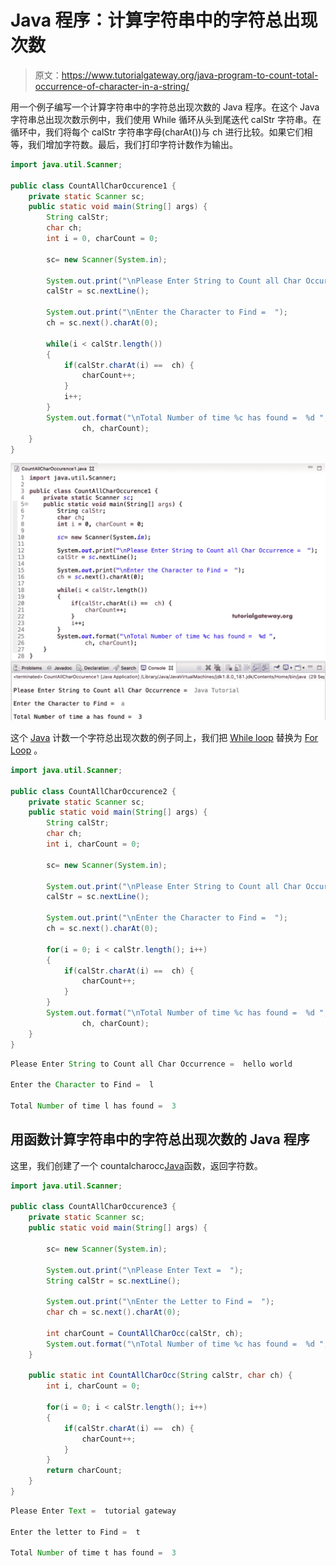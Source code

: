 # Java 程序：计算字符串中的字符总出现次数

> 原文：<https://www.tutorialgateway.org/java-program-to-count-total-occurrence-of-character-in-a-string/>

用一个例子编写一个计算字符串中的字符总出现次数的 Java 程序。在这个 Java 字符串总出现次数示例中，我们使用 While 循环从头到尾迭代 calStr 字符串。在循环中，我们将每个 calStr 字符串字母(charAt())与 ch 进行比较。如果它们相等，我们增加字符数。最后，我们打印字符计数作为输出。

```java
import java.util.Scanner;

public class CountAllCharOccurence1 {
	private static Scanner sc;
	public static void main(String[] args) {
		String calStr;
		char ch;
		int i = 0, charCount = 0;

		sc= new Scanner(System.in);

		System.out.print("\nPlease Enter String to Count all Char Occurrence =  ");
		calStr = sc.nextLine();

		System.out.print("\nEnter the Character to Find =  ");
		ch = sc.next().charAt(0);

		while(i < calStr.length())
		{
			if(calStr.charAt(i) ==  ch) {
				charCount++;
			}
			i++;
		}
		System.out.format("\nTotal Number of time %c has found =  %d ", 
				ch, charCount);	
	}
}
```

![Java Program to Count Total Occurrence of Character in a String 1](img/cef6f0d2fe5b949aa32fde1e5f36c87e.png)

这个 [Java](https://www.tutorialgateway.org/learn-java-programs/) 计数一个字符总出现次数的例子同上，我们把 [While loop](https://www.tutorialgateway.org/java-while-loop/) 替换为 [For Loop](https://www.tutorialgateway.org/java-for-loop/) 。

```java
import java.util.Scanner;

public class CountAllCharOccurence2 {
	private static Scanner sc;
	public static void main(String[] args) {
		String calStr;
		char ch;
		int i, charCount = 0;

		sc= new Scanner(System.in);

		System.out.print("\nPlease Enter String to Count all Char Occurrence =  ");
		calStr = sc.nextLine();

		System.out.print("\nEnter the Character to Find =  ");
		ch = sc.next().charAt(0);

		for(i = 0; i < calStr.length(); i++)
		{
			if(calStr.charAt(i) ==  ch) {
				charCount++;
			}
		}
		System.out.format("\nTotal Number of time %c has found =  %d ", 
				ch, charCount);	
	}
}
```

```java
Please Enter String to Count all Char Occurrence =  hello world

Enter the Character to Find =  l

Total Number of time l has found =  3 
```

## 用函数计算字符串中的字符总出现次数的 Java 程序

这里，我们创建了一个 countalcharocc[Java](https://www.tutorialgateway.org/java-tutorial/)函数，返回字符数。

```java
import java.util.Scanner;

public class CountAllCharOccurence3 {
	private static Scanner sc;
	public static void main(String[] args) {

		sc= new Scanner(System.in);

		System.out.print("\nPlease Enter Text =  ");
		String calStr = sc.nextLine();

		System.out.print("\nEnter the Letter to Find =  ");
		char ch = sc.next().charAt(0);

		int charCount = CountAllCharOcc(calStr, ch);
		System.out.format("\nTotal Number of time %c has found =  %d ", ch, charCount);	
	}

	public static int CountAllCharOcc(String calStr, char ch) {
		int i, charCount = 0;

		for(i = 0; i < calStr.length(); i++)
		{
			if(calStr.charAt(i) ==  ch) {
				charCount++;
			}
		}
		return charCount;
	}
}
```

```java
Please Enter Text =  tutorial gateway

Enter the letter to Find =  t

Total Number of time t has found =  3 
```